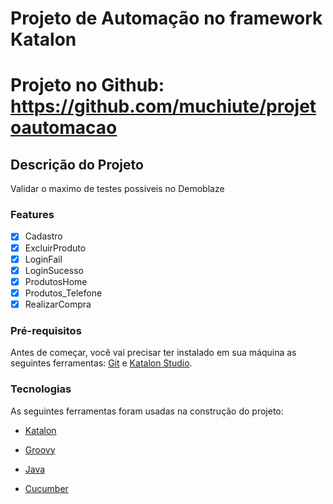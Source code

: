 # Projeto de Automação no framework Katalon
# Projeto no Github: https://github.com/muchiute/projetoautomacao

## Descrição do Projeto
<p> Validar o maximo de testes possiveis no Demoblaze

### Features

- [x] Cadastro
- [x] ExcluirProduto
- [x] LoginFail
- [x] LoginSucesso
- [x] ProdutosHome
- [x] Produtos_Telefone
- [x] RealizarCompra

### Pré-requisitos

Antes de começar, você vai precisar ter instalado em sua máquina as seguintes ferramentas:
[Git](https://git-scm.com) e [Katalon Studio](https://katalon.com/). 

### Tecnologias

As seguintes ferramentas foram usadas na construção do projeto:

- [Katalon](https://katalon.com/)

- [Groovy](https://groovy-lang.org/)

- [Java](https://www.java.com/pt-BR/)

- [Cucumber](https://cucumber.io/)
